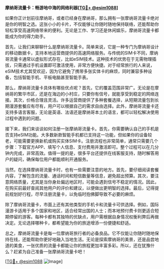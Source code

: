 **摩纳哥流量卡：畅游地中海的网络利器[[TG💪+ @esim1088](https://t.me/s/esim1088)]**

如果你正计划前往摩纳哥，或者已经身在摩纳哥，那么拥有一张摩纳哥流量卡绝对是你的明智之选。这张小小的卡片，不仅能够让你随时随地保持联络，还能帮助你轻松享受高速网络带来的便利。无论是工作、学习还是休闲娱乐，摩纳哥流量卡都能成为你的得力助手。

首先，让我们来聊聊什么是摩纳哥流量卡。简单来说，它是一种专门为摩纳哥设计的移动数据卡，支持本地运营商提供的高速网络服务。与传统的SIM卡不同，摩纳哥流量卡通常以虚拟形式存在，比如eSIM技术。这种技术的优势在于无需物理插拔，只需通过手机设置即可激活使用，非常方便快捷。对于经常旅行的人来说，eSIM技术尤其受欢迎，因为它避免了携带多张实体卡的麻烦，同时兼容多种设备，包括智能手机、平板电脑甚至智能手表。

那么，摩纳哥流量卡具体有哪些优点呢？首先，它的覆盖范围非常广。无论是在摩纳哥的繁华市区，还是在海边的小村庄，只要你有信号，就能享受到稳定的网络连接。其次，价格合理且灵活。许多运营商提供了多种套餐选择，从短期流量包到长期漫游套餐应有尽有，用户可以根据自己的需求自由选择。此外，摩纳哥流量卡还支持多语言客服，无论是英语、法语还是摩纳哥本土的语言，都可以轻松解决使用过程中遇到的问题。

接下来，我们来谈谈如何注册一张摩纳哥流量卡。首先，你需要确认自己的手机是否支持eSIM功能。大多数新款智能手机都已支持这一功能，但如果你的设备较老，可能需要更换新机或购买实体SIM卡。注册流程也非常简单，通常只需要几个步骤：下载官方APP、填写个人信息、支付费用并激活即可。整个过程可以在几分钟内完成，非常高效。值得一提的是，很多平台还提供在线客服支持，随时解答用户的疑问，确保每位用户都能顺利开通服务。

当然，在选择摩纳哥流量卡时，也有一些需要注意的地方。首先，要仔细阅读套餐内容，了解包含的流量、通话时间和短信数量等信息，避免超出预算。其次，要注意网络质量，尤其是当你身处偏远地区时，可能会遇到信号不稳定的情况。因此，在购买前最好查阅其他用户的评价和建议，以便做出更明智的选择。最后，记得提前规划好行程，尽早注册流量卡，以免临时抱佛脚导致不必要的麻烦。

除了摩纳哥流量卡，市面上还有其他类型的手机卡和流量卡可供选择。例如，国际漫游卡适用于多个国家和地区，适合经常出国的人士；而本地预付费卡则更适合短期停留的游客。每种卡都有其独特的优缺点，用户需根据自身情况权衡利弊后再做决定。无论选择哪种卡，都希望能为你的旅途增添一份便捷和舒适。

总之，摩纳哥流量卡是每一位摩纳哥旅行者的必备良品。它不仅能让你随时随地保持在线，还能帮助你更好地融入当地生活。无论是探索摩纳哥的美景，还是品尝地道的美食，一张优质的流量卡都能让你的旅程更加丰富多彩。所以，还在犹豫什么？赶紧为自己准备一张摩纳哥流量卡吧！

[[TG💪+ @esim1088](https://t.me/s/esim1088) ![Image](https://i.postimg.cc/4NQfJmqS/Snipaste-2025-05-13-00-14-12.png)]